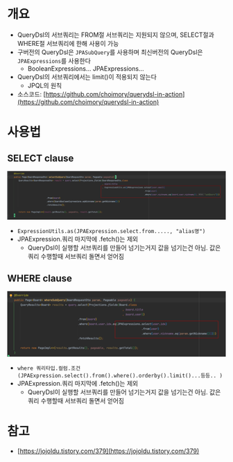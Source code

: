 # 개요

- QueryDsl의 서브쿼리는 FROM절 서브쿼리는 지원되지 않으며, SELECT절과 WHERE절 서브쿼리에 한해 사용이 가능
- 구버전의 QueryDsl은 `JPASubQuery`를 사용하며 최신버전의 QueryDsl은 `JPAExpressions`를 사용한다
    - BooleanExpressions... JPAExpressions...
- QueryDsl의 서브쿼리에서는 limit()이 적용되지 않는다
    - JPQL의 원칙
- 소스코드: [https://github.com/choimory/querydsl-in-action](https://github.com/choimory/querydsl-in-action)

# 사용법

## SELECT clause

![img.png](img.png)

- `ExpressionUtils.as(JPAExpression.select.from....., "alias명")`
- JPAExpression.쿼리 마지막에 .fetch()는 제외
    - QueryDsl이 실행할 서브쿼리를 만들어 넘기는거지 값을 넘기는건 아님. 값은 쿼리 수행할때 서브쿼리 돌면서 얻어짐

## WHERE clause

![img_1.png](img_1.png)

- `where 쿼리타입.컬럼.조건(JPAExpression.select().from().where().orderby().limit()...등등.. )`
- JPAExpression.쿼리 마지막에 .fetch()는 제외
    - QueryDsl이 실행할 서브쿼리를 만들어 넘기는거지 값을 넘기는건 아님. 값은 쿼리 수행할때 서브쿼리 돌면서 얻어짐

# 참고

- [https://jojoldu.tistory.com/379](https://jojoldu.tistory.com/379)